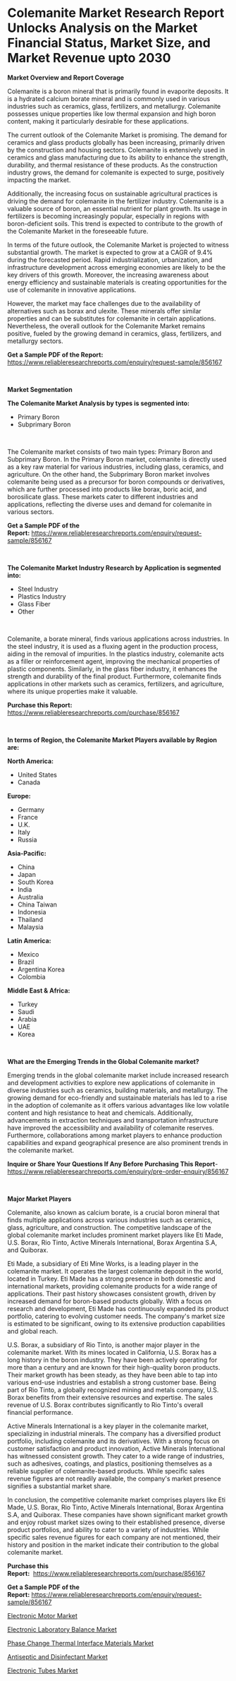 <p><h1>Colemanite Market Research Report Unlocks Analysis on the Market Financial Status, Market Size, and Market Revenue upto 2030</h1></p><p><strong>Market Overview and Report Coverage</strong></p>
<p><p>Colemanite is a boron mineral that is primarily found in evaporite deposits. It is a hydrated calcium borate mineral and is commonly used in various industries such as ceramics, glass, fertilizers, and metallurgy. Colemanite possesses unique properties like low thermal expansion and high boron content, making it particularly desirable for these applications.</p><p>The current outlook of the Colemanite Market is promising. The demand for ceramics and glass products globally has been increasing, primarily driven by the construction and housing sectors. Colemanite is extensively used in ceramics and glass manufacturing due to its ability to enhance the strength, durability, and thermal resistance of these products. As the construction industry grows, the demand for colemanite is expected to surge, positively impacting the market.</p><p>Additionally, the increasing focus on sustainable agricultural practices is driving the demand for colemanite in the fertilizer industry. Colemanite is a valuable source of boron, an essential nutrient for plant growth. Its usage in fertilizers is becoming increasingly popular, especially in regions with boron-deficient soils. This trend is expected to contribute to the growth of the Colemanite Market in the foreseeable future.</p><p>In terms of the future outlook, the Colemanite Market is projected to witness substantial growth. The market is expected to grow at a CAGR of 9.4% during the forecasted period. Rapid industrialization, urbanization, and infrastructure development across emerging economies are likely to be the key drivers of this growth. Moreover, the increasing awareness about energy efficiency and sustainable materials is creating opportunities for the use of colemanite in innovative applications.</p><p>However, the market may face challenges due to the availability of alternatives such as borax and ulexite. These minerals offer similar properties and can be substitutes for colemanite in certain applications. Nevertheless, the overall outlook for the Colemanite Market remains positive, fueled by the growing demand in ceramics, glass, fertilizers, and metallurgy sectors.</p></p>
<p><strong>Get a Sample PDF of the Report:</strong> <a href="https://www.reliableresearchreports.com/enquiry/request-sample/856167">https://www.reliableresearchreports.com/enquiry/request-sample/856167</a></p>
<p>&nbsp;</p>
<p><strong>Market Segmentation</strong></p>
<p><strong>The Colemanite Market Analysis by types is segmented into:</strong></p>
<p><ul><li>Primary Boron</li><li>Subprimary Boron</li></ul></p>
<p>&nbsp;</p>
<p><p>The Colemanite market consists of two main types: Primary Boron and Subprimary Boron. In the Primary Boron market, colemanite is directly used as a key raw material for various industries, including glass, ceramics, and agriculture. On the other hand, the Subprimary Boron market involves colemanite being used as a precursor for boron compounds or derivatives, which are further processed into products like borax, boric acid, and borosilicate glass. These markets cater to different industries and applications, reflecting the diverse uses and demand for colemanite in various sectors.</p></p>
<p><strong>Get a Sample PDF of the Report:</strong>&nbsp;<a href="https://www.reliableresearchreports.com/enquiry/request-sample/856167">https://www.reliableresearchreports.com/enquiry/request-sample/856167</a></p>
<p>&nbsp;</p>
<p><strong>The Colemanite Market Industry Research by Application is segmented into:</strong></p>
<p><ul><li>Steel Industry</li><li>Plastics Industry</li><li>Glass Fiber</li><li>Other</li></ul></p>
<p>&nbsp;</p>
<p><p>Colemanite, a borate mineral, finds various applications across industries. In the steel industry, it is used as a fluxing agent in the production process, aiding in the removal of impurities. In the plastics industry, colemanite acts as a filler or reinforcement agent, improving the mechanical properties of plastic components. Similarly, in the glass fiber industry, it enhances the strength and durability of the final product. Furthermore, colemanite finds applications in other markets such as ceramics, fertilizers, and agriculture, where its unique properties make it valuable.</p></p>
<p><strong>Purchase this Report:</strong>&nbsp; <a href="https://www.reliableresearchreports.com/purchase/856167">https://www.reliableresearchreports.com/purchase/856167</a></p>
<p>&nbsp;</p>
<p><strong>In terms of Region, the Colemanite Market Players available by Region are:</strong></p>
<p>
    <p> <strong> North America: </strong>
        <ul>
            <li>United States</li>
            <li>Canada</li>
        </ul>
        </p> 
    <p> <strong> Europe: </strong>
        <ul>
            <li>Germany</li>
            <li>France</li>
            <li>U.K.</li>
            <li>Italy</li>
            <li>Russia</li>
        </ul>
        </p> 
    <p> <strong> Asia-Pacific: </strong>
        <ul>
            <li>China</li>
            <li>Japan</li>
            <li>South Korea</li>
            <li>India</li>
            <li>Australia</li>
            <li>China Taiwan</li>
            <li>Indonesia</li>
            <li>Thailand</li>
            <li>Malaysia</li>
        </ul>
        </p> 
    <p> <strong> Latin America: </strong>
        <ul>
            <li>Mexico</li>
            <li>Brazil</li>
            <li>Argentina Korea</li>
            <li>Colombia</li>
        </ul>
        </p> 
    <p> <strong> Middle East & Africa: </strong>
        <ul>
            <li>Turkey</li>
            <li>Saudi</li>
            <li>Arabia</li>
            <li>UAE</li>
            <li>Korea</li>
        </ul>
    </p>
    </p>
<p>&nbsp;</p>
<p><strong>What are the Emerging Trends in the Global Colemanite market?</strong></p>
<p><p>Emerging trends in the global colemanite market include increased research and development activities to explore new applications of colemanite in diverse industries such as ceramics, building materials, and metallurgy. The growing demand for eco-friendly and sustainable materials has led to a rise in the adoption of colemanite as it offers various advantages like low volatile content and high resistance to heat and chemicals. Additionally, advancements in extraction techniques and transportation infrastructure have improved the accessibility and availability of colemanite reserves. Furthermore, collaborations among market players to enhance production capabilities and expand geographical presence are also prominent trends in the colemanite market.</p></p>
<p><strong>Inquire or Share Your Questions If Any Before Purchasing This Report</strong>- <a href="https://www.reliableresearchreports.com/enquiry/pre-order-enquiry/856167">https://www.reliableresearchreports.com/enquiry/pre-order-enquiry/856167</a></p>
<p>&nbsp;</p>
<p><strong>Major Market Players</strong></p>
<p><p>Colemanite, also known as calcium borate, is a crucial boron mineral that finds multiple applications across various industries such as ceramics, glass, agriculture, and construction. The competitive landscape of the global colemanite market includes prominent market players like Eti Made, U.S. Borax, Rio Tinto, Active Minerals International, Borax Argentina S.A, and Quiborax.</p><p>Eti Made, a subsidiary of Eti Mine Works, is a leading player in the colemanite market. It operates the largest colemanite deposit in the world, located in Turkey. Eti Made has a strong presence in both domestic and international markets, providing colemanite products for a wide range of applications. Their past history showcases consistent growth, driven by increased demand for boron-based products globally. With a focus on research and development, Eti Made has continuously expanded its product portfolio, catering to evolving customer needs. The company's market size is estimated to be significant, owing to its extensive production capabilities and global reach.</p><p>U.S. Borax, a subsidiary of Rio Tinto, is another major player in the colemanite market. With its mines located in California, U.S. Borax has a long history in the boron industry. They have been actively operating for more than a century and are known for their high-quality boron products. Their market growth has been steady, as they have been able to tap into various end-use industries and establish a strong customer base. Being part of Rio Tinto, a globally recognized mining and metals company, U.S. Borax benefits from their extensive resources and expertise. The sales revenue of U.S. Borax contributes significantly to Rio Tinto's overall financial performance.</p><p>Active Minerals International is a key player in the colemanite market, specializing in industrial minerals. The company has a diversified product portfolio, including colemanite and its derivatives. With a strong focus on customer satisfaction and product innovation, Active Minerals International has witnessed consistent growth. They cater to a wide range of industries, such as adhesives, coatings, and plastics, positioning themselves as a reliable supplier of colemanite-based products. While specific sales revenue figures are not readily available, the company's market presence signifies a substantial market share.</p><p>In conclusion, the competitive colemanite market comprises players like Eti Made, U.S. Borax, Rio Tinto, Active Minerals International, Borax Argentina S.A, and Quiborax. These companies have shown significant market growth and enjoy robust market sizes owing to their established presence, diverse product portfolios, and ability to cater to a variety of industries. While specific sales revenue figures for each company are not mentioned, their history and position in the market indicate their contribution to the global colemanite market.</p></p>
<p><strong>Purchase this Report:</strong>&nbsp;&nbsp;<a href="https://www.reliableresearchreports.com/purchase/856167">https://www.reliableresearchreports.com/purchase/856167</a></p>
<p></p>
<p><strong>Get a Sample PDF of the Report:</strong>&nbsp;<a href="https://www.reliableresearchreports.com/enquiry/request-sample/856167">https://www.reliableresearchreports.com/enquiry/request-sample/856167</a></p>
<p><p><a href="https://medium.com/@vilmalittel/electronic-motor-market-competitive-analysis-market-trends-and-forecast-to-2030-75f6563a893f">Electronic Motor Market</a></p><p><a href="https://medium.com/@daishawolff/electronic-laboratory-balance-market-trends-forecast-and-competitive-analysis-to-2030-80a0864f2002">Electronic Laboratory Balance Market</a></p><p><a href="https://github.com/sndrkn/Market-Research-Report-List-1/blob/main/phase-change-thermal-interface-materials-market.md">Phase Change Thermal Interface Materials Market</a></p><p><a href="https://github.com/melchekhinf/Market-Research-Report-List-1/blob/main/antiseptic-and-disinfectant-market.md">Antiseptic and Disinfectant Market</a></p><p><a href="https://medium.com/@alanwatkins6h/electronic-tubes-market-competitive-analysis-market-trends-and-forecast-to-2030-4f483c38a687">Electronic Tubes Market</a></p></p>